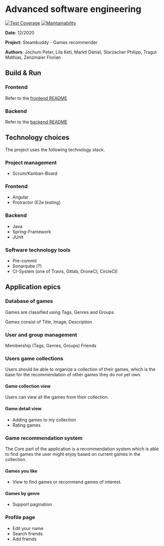 # Advanced software engineering 

[![Test Coverage](https://api.codeclimate.com/v1/badges/bf77e633376043283550/test_coverage)](https://codeclimate.com/github/peterjochum/ase2020/test_coverage)
[![Maintainability](https://api.codeclimate.com/v1/badges/bf77e633376043283550/maintainability)](https://codeclimate.com/github/peterjochum/ase2020/maintainability)

**Date**: 12/2020

**Project**: Steambuddy - Games recommender

**Authors**: Jochum Peter, Lila Keti, Marktl Daniel, Starzacher Philipp, Tragut Mathias, Zenzmaier Florian


## Build & Run

### Frontend

Refer to the [frontend README](web/README.md)

### Backend

Refer to the [backend README](steambuddy-parent/README.md)

## Technology choices

The project uses the following technology stack.

### Project management

* Scrum/Kanban-Board

### Frontend

* Angular
* Protractor (E2e testing)

### Backend

* Java
* Spring-Framework
* JUnit

### Software technology tools

* Pre-commit
* Sonarqube (?)
* CI-System (one of Travis, Gitlab, DroneCI, CircleCI)

## Application epics

### Database of games

Games are classified using Tags, Genres and Groups

Games consist of Title, Image, Description

### User and group management

Membership (Tags, Genres, Groups)
Friends

### Users game collections

Users should be able to organize a collection of their games,
which is the base for the recommendation of other games they do not yet own.

#### Game collection view

Users can view all the games from their collection.

#### Game detail view

* Adding games to my collection
* Rating games

### Game recommendation system

The Core part of the application is a recommendation system 
which is able to find games the user might enjoy based on current games in the collection.

#### Games you like

* View to find games or recommend games of interest.

#### Games by genre

* Support pagination

### Profile page

* Edit your name
* Search friends
* Add friends
